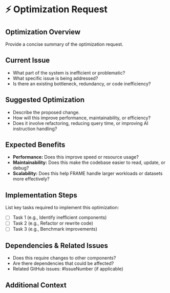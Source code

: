 # ⚡ Optimization Request

## Optimization Overview

Provide a concise summary of the optimization request.

## Current Issue

- What part of the system is inefficient or problematic?
- What specific issue is being addressed?
- Is there an existing bottleneck, redundancy, or code inefficiency?

## Suggested Optimization

- Describe the proposed change.
- How will this improve performance, maintainability, or efficiency?
- Does it involve refactoring, reducing query time, or improving AI instruction handling?

## Expected Benefits

- **Performance:** Does this improve speed or resource usage?
- **Maintainability:** Does this make the codebase easier to read, update, or debug?
- **Scalability:** Does this help FRAME handle larger workloads or datasets more effectively?

## Implementation Steps

List key tasks required to implement this optimization:

- [ ] Task 1 (e.g., Identify inefficient components)  
- [ ] Task 2 (e.g., Refactor or rewrite code)  
- [ ] Task 3 (e.g., Benchmark improvements)  

## Dependencies & Related Issues

- Does this require changes to other components?  
- Are there dependencies that could be affected?  
- Related GitHub issues: #IssueNumber (if applicable)  

## Additional Context

<!-- Any relevant details, logs, or links -->
